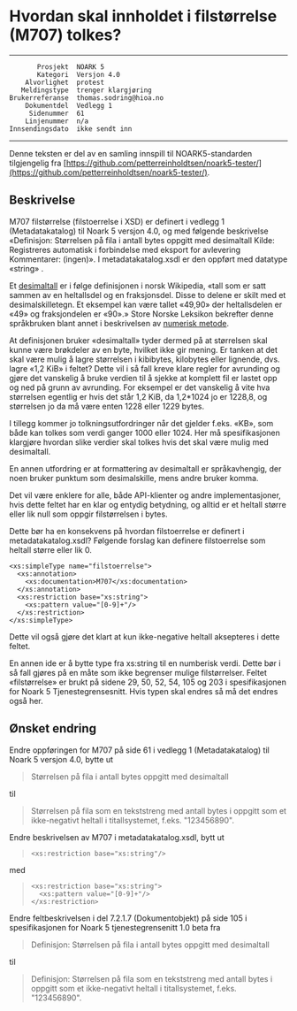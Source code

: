Hvordan skal innholdet i filstørrelse (M707) tolkes?
====================================================

 ------------------  ---------------------------------
           Prosjekt  NOARK 5
           Kategori  Versjon 4.0
        Alvorlighet  protest
       Meldingstype  trenger klargjøring
    Brukerreferanse  thomas.sodring@hioa.no
        Dokumentdel  Vedlegg 1
         Sidenummer  61
        Linjenummer  n/a
    Innsendingsdato  ikke sendt inn
 ------------------  ---------------------------------

Denne teksten er del av en samling innspill til NOARK5-standarden
tilgjengelig fra [https://github.com/petterreinholdtsen/noark5-tester/](https://github.com/petterreinholdtsen/noark5-tester/).

Beskrivelse
-----------

M707 filstørrelse (filstoerrelse i XSD) er definert i vedlegg 1
(Metadatakatalog) til Noark 5 versjon 4.0, og med følgende beskrivelse
«Definisjon: Størrelsen på fila i antall bytes oppgitt med desimaltall
Kilde: Registreres automatisk i forbindelse med eksport for avlevering
Kommentarer: (ingen)».  I metadatakatalog.xsdl er den oppført med
datatype «string» .

Et [desimaltall](https://no.wikipedia.org/wiki/Desimaltall) er i følge
definisjonen i norsk Wikipedia, «tall som er satt sammen av en
heltallsdel og en fraksjonsdel. Disse to delene er skilt med et
desimalskilletegn. Et eksempel kan være tallet «49,90» der
heltallsdelen er «49» og fraksjondelen er «90».» Store Norske Leksikon
bekrefter denne språkbruken blant annet i beskrivelsen av [numerisk
metode](https://snl.no/numerisk_metode).

At definisjonen bruker «desimaltall» tyder dermed på at størrelsen
skal kunne være brøkdeler av en byte, hvilket ikke gir mening.  Er
tanken at det skal være mulig å lagre størrelsen i kibibytes,
kilobytes eller lignende, dvs. lagre «1,2 KiB» i feltet?  Dette vil i
så fall kreve klare regler for avrunding og gjøre det vanskelig å
bruke verdien til å sjekke at komplett fil er lastet opp og ned på
grunn av avrunding.  For eksempel er det vanskelig å vite hva
størrelsen egentlig er hvis det står 1,2 KiB, da 1,2*1024 jo er
1228,8, og størrelsen jo da må være enten 1228 eller 1229 bytes.

I tillegg kommer jo tolkningsutfordringer når det gjelder f.eks. «KB»,
som både kan tolkes som verdi ganger 1000 eller 1024.  Her må
spesifikasjonen klargjøre hvordan slike verdier skal tolkes hvis det
skal være mulig med desimaltall.

En annen utfordring er at formattering av desimaltall er
språkavhengig, der noen bruker punktum som desimalskille, mens andre
bruker komma.

Det vil være enklere for alle, både API-klienter og andre
implementasjoner, hvis dette feltet har en klar og entydig betydning,
og alltid er et heltall større eller lik null som oppgir filstørrelsen
i bytes.

Dette bør ha en konsekvens på hvordan filstoerrelse er definert i
metadatakatalog.xsdl?  Følgende forslag kan definere filstoerrelse
som heltall større eller lik 0.

```
<xs:simpleType name="filstoerrelse">
  <xs:annotation>
    <xs:documentation>M707</xs:documentation>
  </xs:annotation>
  <xs:restriction base="xs:string">
    <xs:pattern value="[0-9]+"/>    
  </xs:restriction>
</xs:simpleType>
```

Dette vil også gjøre det klart at kun ikke-negative heltall aksepteres
i dette feltet.

En annen ide er å bytte type fra xs:string til en numberisk verdi.
Dette bør i så fall gjøres på en måte som ikke begrenser mulige
filstørrelser.  Feltet «filstørrelse» er brukt på sidene 29, 50, 52,
54, 105 og 203 i spesifikasjonen for Noark 5 Tjenestegrensesnitt.
Hvis typen skal endres så må det endres også her.

Ønsket endring
--------------

Endre oppføringen for M707 på side 61 i vedlegg 1 (Metadatakatalog)
til Noark 5 versjon 4.0, bytte ut

> Størrelsen på fila i antall bytes oppgitt med desimaltall

til

> Størrelsen på fila som en tekststreng med antall bytes i oppgitt som
> et ikke-negativt heltall i titallsystemet, f.eks. "123456890".

Endre beskrivelsen av M707 i metadatakatalog.xsdl, bytt ut

> ```
> <xs:restriction base="xs:string"/>
> ```

med

> ```
> <xs:restriction base="xs:string">
>   <xs:pattern value="[0-9]+"/>
> </xs:restriction>
> ```

Endre feltbeskrivelsen i del 7.2.1.7 (Dokumentobjekt) på side 105 i
spesifikasjonen for Noark 5 tjenestegrensenitt 1.0 beta fra

> Definisjon: Størrelsen på fila i antall bytes oppgitt med
> desimaltall

til

> Definisjon: Størrelsen på fila som en tekststreng med antall bytes i
> oppgitt som et ikke-negativt heltall i titallsystemet,
> f.eks. "123456890".
